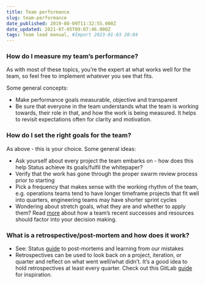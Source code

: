 ```yaml
---
title: Team performance
slug: team-performance
date_published: 2019-08-09T11:32:55.000Z
date_updated: 2021-07-05T09:07:46.000Z
tags: Team lead manual, #Import 2023-01-03 20:04
---
```


### How do I measure my team’s performance?

As with most of these topics, you’re the expert at what works well for the team, so feel free to implement whatever you see that fits.

Some general concepts:

- Make performance goals measurable, objective and transparent
- Be sure that everyone in the team understands what the team is working towards, their role in that, and how the work is being measured. It helps to revisit expectations often for clarity and motivation. 

### How do I set the right goals for the team?

As above - this is your choice. Some general ideas:

- Ask yourself about every project the team embarks on - how does this help Status achieve its goals/fulfil the whitepaper?
- Verify that the work has gone through the proper swarm review process prior to starting
- Pick a frequency that makes sense with the working rhythm of the team, e.g. operations teams tend to have longer timeframe projects that fit well into quarters, engineering teams may have shorter sprint cycles
- Wondering about stretch goals, what they are and whether to apply them? Read [more](https://hbr.org/2017/01/the-stretch-goal-paradox) about how a team’s recent successes and resources should factor into your decision making.

### What is a retrospective/post-mortem and how does it work?

- See: Status [guide](https://discuss.status.im/t/post-mortems-learning-from-our-mistakes/581) to post-mortems and learning from our mistakes
- Retrospectives can be used to look back on a project, iteration, or quarter and reflect on what went well/what didn’t. It’s a good idea to hold retrospectives at least every quarter. Check out this GitLab [guide](https://about.gitlab.com/handbook/engineering/management/team-retrospectives/) for inspiration.
